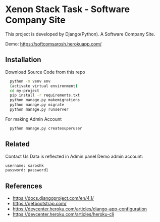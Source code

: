 
# Xenon Stack Task - Software Company Site

This project is developed by Django(Python).
A Software Company Site.




Demo:
https://softcomsarosh.herokuapp.com/


## Installation

Download Source Code from this repo

```bash
  python -m venv env
  (activate virtual environment)
  cd my-project
  pip install -r requirements.txt
  python manage.py makemigrations
  python manage.py migrate
  python manage.py runserver
```

For making Admin Account
```bash
  python manage.py createsuperuser
```
    
## Related

Contact Us Data is reflected in Admin panel
Demo admin account:
```txt
username: saroshk
password: password1
```

## References
* https://docs.djangoproject.com/en/4.1/
* https://getbootstrap.com/
* https://devcenter.heroku.com/articles/django-app-configuration
* https://devcenter.heroku.com/articles/heroku-cli
